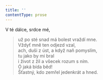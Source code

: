 ```yaml
---
title: ''
contentType: prose
---
```


V té dálce, srdce mé,

> už po sté snad má bolest vraždí mne.  
> Vždyť mně ten odjezd vzal,  
> ach, duši z úst, a když naň pomyslím,  
> tu jako by mi bral  
> i život z žil a všecek rozum s ním.  
> Ó jaká bída běd!  
> Šťastný, kdo zemřel jedenkrát a hned.
